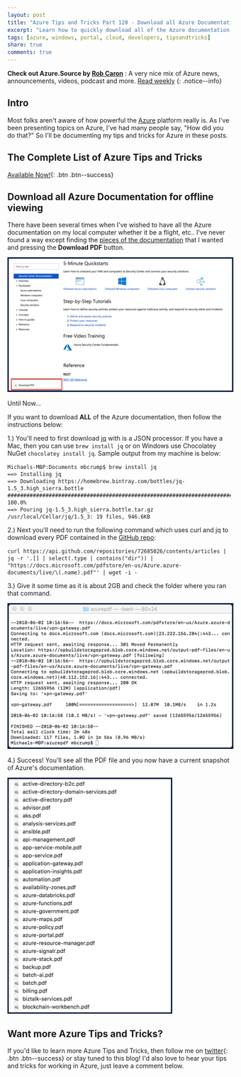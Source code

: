```yaml
---
layout: post
title: "Azure Tips and Tricks Part 128 - Download all Azure Documentation for offline viewing"
excerpt: "Learn how to quickly download all of the Azure documentation for offline viewing"
tags: [azure, windows, portal, cloud, developers, tipsandtricks]
share: true
comments: true
---
```


**Check out Azure.Source by [Rob Caron](https://twitter.com/RobCaronMSFT)** : A very nice mix of Azure news, announcements, videos, podcast and more. [Read weekly](https://azure.microsoft.com/en-us/blog/azure-source-volume-33/)
{: .notice--info}

## Intro

Most folks aren't aware of how powerful the [Azure](http://www.azure.com) platform really is. As I've been presenting topics on Azure, I've had many people say, "How did you do that?" So I'll be documenting my tips and tricks for Azure in these posts.

## The Complete List of Azure Tips and Tricks

[Available Now!](https://michaelcrump.net/azure-tips-and-tricks-complete-list/){: .btn .btn--success} 

## Download all Azure Documentation for offline viewing

There have been several times when I've wished to have all the Azure documentation on my local computer whether it be a flight, etc.. I've never found a way except finding the [pieces of the documentation](https://docs.microsoft.com/en-us/azure/security-center/) that I wanted and pressing the **Download PDF** button. 

<img style="border:3px solid #021a40" src="/files/documentation1.png">

Until Now... 

If you want to download **ALL** of the Azure documentation, then follow the instructions below: 

1.) You'll need to first download [jq](https://stedolan.github.io/jq/download/) with is a JSON processor. If you have a Mac, then you can use `brew install jq`  or on Windows use Chocolatey NuGet `chocolatey install jq`. Sample output from my machine is below:

```text
Michaels-MBP:Documents mbcrump$ brew install jq
==> Installing jq
==> Downloading https://homebrew.bintray.com/bottles/jq-1.5_3.high_sierra.bottle
######################################################################## 100.0%
==> Pouring jq-1.5_3.high_sierra.bottle.tar.gz /usr/local/Cellar/jq/1.5_3: 19 files, 946.6KB
```

2.) Next you'll need to run the following command which uses curl and jq to download every PDF contained in the [GitHub repo](https://api.github.com/repositories/72685026/contents/articles): 

```text
curl https://api.github.com/repositories/72685026/contents/articles | jq -r '.[] | select(.type | contains("dir")) | "https://docs.microsoft.com/pdfstore/en-us/Azure.azure-documents/live/\(.name).pdf"' | wget -i -
```

3.) Give it some time as it is about 2GB and check the folder where you ran that command. 

<img style="border:3px solid #021a40" src="/files/documentation2.png">

4.) Success! You'll see all the PDF file and you now have a current snapshot of Azure's documentation.

<img style="border:3px solid #021a40" src="/files/documentation3.png">

## Want more Azure Tips and Tricks?

If you'd like to learn more Azure Tips and Tricks, then follow me on [twitter](http://twitter.com/mbcrump){: .btn .btn--success} or stay tuned to this blog! I'd also love to hear your tips and tricks for working in Azure, just leave a comment below. 